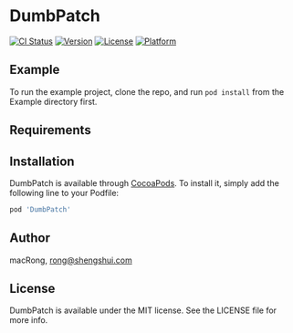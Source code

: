 # DumbPatch

[![CI Status](http://img.shields.io/travis/rongtian/DumbPatch.svg?style=flat)](https://travis-ci.org/rongtian/DumbPatch)
[![Version](https://img.shields.io/cocoapods/v/DumbPatch.svg?style=flat)](http://cocoapods.org/pods/DumbPatch)
[![License](https://img.shields.io/cocoapods/l/DumbPatch.svg?style=flat)](http://cocoapods.org/pods/DumbPatch)
[![Platform](https://img.shields.io/cocoapods/p/DumbPatch.svg?style=flat)](http://cocoapods.org/pods/DumbPatch)

## Example

To run the example project, clone the repo, and run `pod install` from the Example directory first.

## Requirements

## Installation

DumbPatch is available through [CocoaPods](http://cocoapods.org). To install
it, simply add the following line to your Podfile:

```ruby
pod 'DumbPatch'
```

## Author

macRong, rong@shengshui.com

## License

DumbPatch is available under the MIT license. See the LICENSE file for more info.
